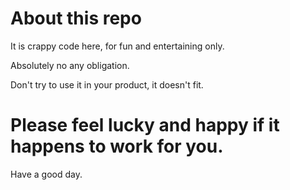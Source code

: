 # About this repo

It is crappy code here, for fun and entertaining only.

Absolutely no any obligation.

Don't try to use it in your product, it doesn't fit.

# Please feel lucky and happy if it happens to work for you.
Have a good day.
